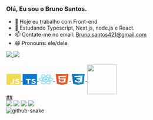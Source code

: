  ### Olá, Eu sou o Bruno Santos.


- 🔭 Hoje eu trabalho com Front-end
- 🌱 Estudando Typescript, Next.js, node.js e React.
- 📫 Contate-me no email: Bruno.santos421@gmail.com
- 😄 Pronouns: ele/dele

 <div>
<a href="https://beacons.ai/brunost2">
  <img height="180em" src="https://github-readme-stats.vercel.app/api?username=brunost2&show_icons=true&theme=radical"/>
  <img height="180em" src="https://github-readme-stats.vercel.app/api/top-langs/?username=brunost2&hide_progress=true"/>
<div style="display: inline_block"><br>
  <img align="center" alt="" height="30" width="40" src="https://raw.githubusercontent.com/devicons/devicon/master/icons/javascript/javascript-plain.svg">
  <img align="center" alt="" height="30" width="40" src="https://raw.githubusercontent.com/devicons/devicon/master/icons/typescript/typescript-plain.svg">
  <img align="center" alt="" height="30" width="40" src="https://raw.githubusercontent.com/devicons/devicon/master/icons/react/react-original.svg">
  <img align="center" alt="" height="30" width="40" src="https://raw.githubusercontent.com/devicons/devicon/master/icons/html5/html5-original.svg">
  <img align="center" alt="" height="30" width="40" src="https://raw.githubusercontent.com/devicons/devicon/master/icons/css3/css3-original.svg">
  <img align="center" alt="" height="80" width="80" src="https://cdn.jsdelivr.net/gh/devicons/devicon/icons/tailwindcss/tailwindcss-original-wordmark.svg">
  
  </div>
    ##
 
<div> 
  <a href="https://instagram.com/_brunoost" target="_blank"><img src="https://img.shields.io/badge/-Instagram-%23E4405F?style=for-the-badge&logo=instagram&logoColor=white" target="_blank"></a>
 <a href="https://discord.gg/brunosts" target="_blank"><img src="https://img.shields.io/badge/Discord-7289DA?style=for-the-badge&logo=discord&logoColor=white" target="_blank"></a> 
  <a href = "mailto:bruno.santos421@gmail.com"><img src="https://img.shields.io/badge/-Gmail-%23333?style=for-the-badge&logo=gmail&logoColor=white" target="_blank"></a>
  <a href="https://www.linkedin.com/in/bruno-santos-1571b819b/" target="_blank"><img src="https://img.shields.io/badge/-LinkedIn-%230077B5?style=for-the-badge&logo=linkedin&logoColor=white" target="_blank"></a> 
  
</div>
<div><picture>
  <source media="(prefers-color-scheme: dark)" srcset="github-snake-dark.svg" />
  <source media="(prefers-color-scheme: light)" srcset="github-snake.svg" />
  <img alt="github-snake" src="github-snake.svg" />
</picture></div>
</div>
